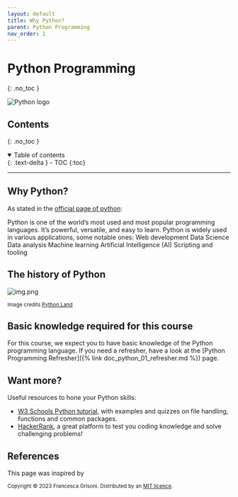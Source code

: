 ```yaml
---
layout: default
title: Why Python?
parent: Python Programming
nav_order: 1
---
```


# Python Programming
{: .no_toc }

![Python logo](https://www.python.org/static/community_logos/python-logo-master-v3-TM-flattened.png)

## Contents
{: .no_toc }

<details open markdown="block">
  <summary>
    Table of contents
  </summary>
  {: .text-delta }
- TOC
{:toc}
</details>

---


## Why Python?

As stated in the [official page of python](https://www.python.org/doc/essays/blurb/):

Python is one of the world’s most used and most popular programming languages. It’s powerful, versatile, and easy to 
learn. Python is widely used in various applications, some notable ones:
Web development
Data Science
Data analysis
Machine learning
Artificial Intelligence (AI)
Scripting and tooling

## The history of Python

![img.png](https://python.land/wp-content/uploads/2020/12/python-timeline-600x712.jpg)

<sub>Image credits [Python.Land](https://python.land/)</sub>

## Basic knowledge required for this course

For this course, we expect you to have basic knowledge of the Python programming language. If you need a refresher, 
have a look at the [Python Programming Refresher]({% link doc_python_01_refresher.md %}) page.

## Want more?

Useful resources to hone your Python skills:
* [W3 Schools Python tutorial](https://www.w3schools.com/python/default.asp), with examples and quizzes on file handling, functions and common packages.
* [HackerRank](https://www.hackerrank.com/dashboard), a great platform to test you coding knowledge and solve challenging problems!


## References

This page was inspired by 




<sub>Copyright &copy; 2023 Francesca Grisoni. Distributed by an [MIT licence](LICENSE).</sub>